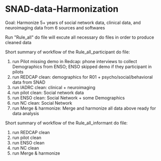 # SNAD-data-Harmonization

Goal: Harmonize 5+ years of social network data, clinical data, and neuroimaging data from 6 sources and softwares

Run "Rule_all" do file will excute all necessary do files in order to produce cleaned data

Short summary of workflow of the Rule_all_participant do file:
1. run Pilot missing demo in Redcap: phone interviews to collect Demographics from ENSO; ENSO skipped demo if they participant in pilots
2. run REDCAP clean: demographics for R01 + psycho/social/behavioral data from SNAD
3. run IADRC clean: clinical + neuroimaging
4. run pilot clean: Social network data
5. run ENSO clean: Social Network + some Demographics
6. run NC clean: Social Network 
7. run Merge & harmonize: Merge and harmonize all data above ready for data analysis 

Short summary of workflow of the Rule_all_informant do file:
1. run REDCAP clean 
2. run pilot clean
3. run ENSO clean
4. run NC clean
5. run Merge & harmonize 
